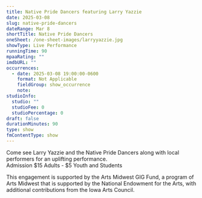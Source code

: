 ```yaml
---
title: Native Pride Dancers featuring Larry Yazzie
date: 2025-03-08
slug: native-pride-dancers
dateRange: Mar 8
shortTitle: Native Pride Dancers
oneSheet: /one-sheet-images/larryyazzie.jpg
showType: Live Performance
runningTime: 90
mpaaRating: ""
imdbURL: ""
occurrences:
  - date: 2025-03-08 19:00:00-0600
    format: Not Applicable
    fieldGroup: show_occurrence
    note: 
studioInfo:
  studio: ""
  studioFee: 0
  studioPercentage: 0
draft: false
durationMinutes: 90
type: show
fmContentType: show
---
```

Come see Larry Yazzie and the Native Pride Dancers along with local performers for an uplifting performance.  
Admission $15 Adults - $5 Youth and Students  

This engagement is supported by the Arts Midwest GIG Fund, a program of Arts Midwest that is supported by the National Endowment for the Arts, with additional contributions from the Iowa Arts Council.